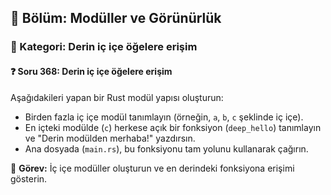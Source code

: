 ## 📘 Bölüm: Modüller ve Görünürlük  
### 🔹 Kategori: Derin iç içe öğelere erişim  
#### ❓ Soru 368: Derin iç içe öğelere erişim

Aşağıdakileri yapan bir Rust modül yapısı oluşturun:

- Birden fazla iç içe modül tanımlayın (örneğin, `a`, `b`, `c` şeklinde iç içe).
- En içteki modülde (`c`) herkese açık bir fonksiyon (`deep_hello`) tanımlayın ve "Derin modülden merhaba!" yazdırsın.
- Ana dosyada (`main.rs`), bu fonksiyonu tam yolunu kullanarak çağırın.

🔧 **Görev:** İç içe modüller oluşturun ve en derindeki fonksiyona erişimi gösterin.
